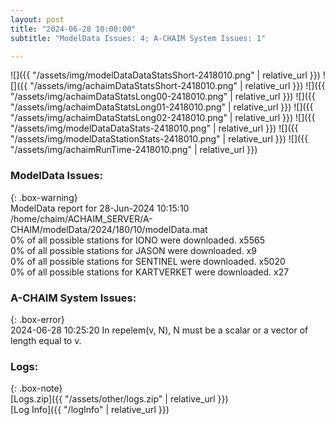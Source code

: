 ```yaml
---
layout: post
title: "2024-06-28 10:00:00"
subtitle: "ModelData Issues: 4; A-CHAIM System Issues: 1"

---
```


![]({{ "/assets/img/modelDataDataStatsShort-2418010.png" | relative_url }})
![]({{ "/assets/img/achaimDataStatsShort-2418010.png" | relative_url }})
![]({{ "/assets/img/achaimDataStatsLong00-2418010.png" | relative_url }})
![]({{ "/assets/img/achaimDataStatsLong01-2418010.png" | relative_url }})
![]({{ "/assets/img/achaimDataStatsLong02-2418010.png" | relative_url }})
![]({{ "/assets/img/modelDataDataStats-2418010.png" | relative_url }})
![]({{ "/assets/img/modelDataStationStats-2418010.png" | relative_url }})
![]({{ "/assets/img/achaimRunTime-2418010.png" | relative_url }})


### ModelData Issues:  
  
{: .box-warning}  
 ModelData report for 28-Jun-2024 10:15:10   
 /home/chaim/ACHAIM_SERVER/A-CHAIM/modelData/2024/180/10/modelData.mat   
 0% of all possible stations for IONO were downloaded. x5565   
 0% of all possible stations for JASON were downloaded. x9   
 0% of all possible stations for SENTINEL were downloaded. x5020   
 0% of all possible stations for KARTVERKET were downloaded. x27   
  
### A-CHAIM System Issues:  
  
{: .box-error}  
2024-06-28 10:25:20 In repelem(v, N), N must be a scalar or a vector of length equal to v.  

### Logs:  
  
{: .box-note}  
[Logs.zip]({{ "/assets/other/logs.zip" | relative_url }})  
[Log Info]({{ "/logInfo" | relative_url }})  
